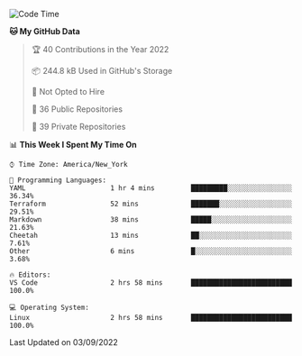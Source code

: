 <!--START_SECTION:waka-->
![Code Time](http://img.shields.io/badge/Code%20Time-72%20hrs%2055%20mins-blue)

**🐱 My GitHub Data** 

> 🏆 40 Contributions in the Year 2022
 > 
> 📦 244.8 kB Used in GitHub's Storage 
 > 
> 🚫 Not Opted to Hire
 > 
> 📜 36 Public Repositories 
 > 
> 🔑 39 Private Repositories  
 > 
📊 **This Week I Spent My Time On** 

```text
⌚︎ Time Zone: America/New_York

💬 Programming Languages: 
YAML                     1 hr 4 mins         █████████░░░░░░░░░░░░░░░░   36.34% 
Terraform                52 mins             ███████░░░░░░░░░░░░░░░░░░   29.51% 
Markdown                 38 mins             █████░░░░░░░░░░░░░░░░░░░░   21.63% 
Cheetah                  13 mins             ██░░░░░░░░░░░░░░░░░░░░░░░   7.61% 
Other                    6 mins              █░░░░░░░░░░░░░░░░░░░░░░░░   3.68%

🔥 Editors: 
VS Code                  2 hrs 58 mins       █████████████████████████   100.0%

💻 Operating System: 
Linux                    2 hrs 58 mins       █████████████████████████   100.0%

```


 Last Updated on 03/09/2022
<!--END_SECTION:waka-->